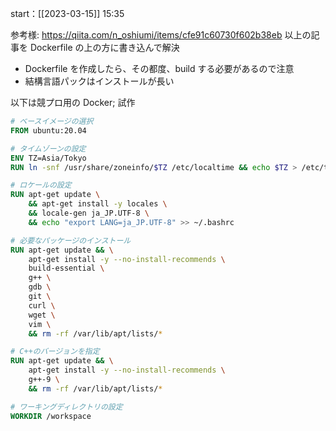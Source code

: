 start：[[2023-03-15]] 15:35

参考様: https://qiita.com/n_oshiumi/items/cfe91c60730f602b38eb
以上の記事を Dockerfile の上の方に書き込んで解決

- Dockerfile を作成したら、その都度、build する必要があるので注意
- 結構言語パックはインストールが長い

以下は競プロ用の Docker; 試作

```Dockerfile
# ベースイメージの選択
FROM ubuntu:20.04

# タイムゾーンの設定
ENV TZ=Asia/Tokyo
RUN ln -snf /usr/share/zoneinfo/$TZ /etc/localtime && echo $TZ > /etc/timezone

# ロケールの設定
RUN apt-get update \
    && apt-get install -y locales \
    && locale-gen ja_JP.UTF-8 \
    && echo "export LANG=ja_JP.UTF-8" >> ~/.bashrc

# 必要なパッケージのインストール
RUN apt-get update && \
    apt-get install -y --no-install-recommends \
    build-essential \
    g++ \
    gdb \
    git \
    curl \
    wget \
    vim \
    && rm -rf /var/lib/apt/lists/*

# C++のバージョンを指定
RUN apt-get update && \
    apt-get install -y --no-install-recommends \
    g++-9 \
    && rm -rf /var/lib/apt/lists/*

# ワーキングディレクトリの設定
WORKDIR /workspace


```
